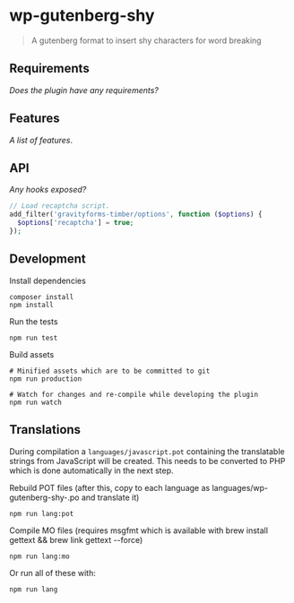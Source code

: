 # wp-gutenberg-shy

> A gutenberg format to insert shy characters for word breaking

## Requirements

_Does the plugin have any requirements?_

## Features

_A list of features_.

## API

_Any hooks exposed?_

```php
// Load recaptcha script.
add_filter('gravityforms-timber/options', function ($options) {
  $options['recaptcha'] = true;
});
```

## Development

Install dependencies

    composer install
    npm install

Run the tests

    npm run test

Build assets

    # Minified assets which are to be committed to git
    npm run production

    # Watch for changes and re-compile while developing the plugin
    npm run watch

## Translations

During compilation a `languages/javascript.pot` containing the translatable strings from JavaScript will be created. This needs to be converted to PHP which is done automatically in the next step.

Rebuild POT files (after this, copy to each language as languages/wp-gutenberg-shy-<langcode>.po and translate it)

    npm run lang:pot

Compile MO files (requires msgfmt which is available with brew install gettext && brew link gettext --force)

    npm run lang:mo

Or run all of these with:

    npm run lang
